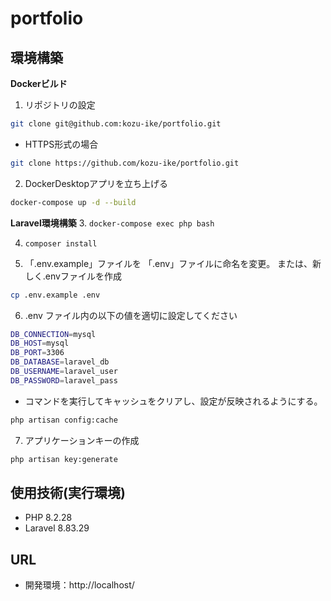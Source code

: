 # portfolio

## 環境構築
**Dockerビルド**

1. リポジトリの設定
``` bash
git clone git@github.com:kozu-ike/portfolio.git
```
- HTTPS形式の場合
``` bash
git clone https://github.com/kozu-ike/portfolio.git
```

2. DockerDesktopアプリを立ち上げる
``` bash
docker-compose up -d --build
```

**Laravel環境構築**
3. `docker-compose exec php bash`

4. `composer install`

5. 「.env.example」ファイルを 「.env」ファイルに命名を変更。
    または、新しく.envファイルを作成
``` bash
cp .env.example .env
```
6. .env ファイル内の以下の値を適切に設定してください
```bash
DB_CONNECTION=mysql
DB_HOST=mysql
DB_PORT=3306
DB_DATABASE=laravel_db
DB_USERNAME=laravel_user
DB_PASSWORD=laravel_pass
```

- コマンドを実行してキャッシュをクリアし、設定が反映されるようにする。
``` bash
php artisan config:cache
```

7. アプリケーションキーの作成
``` bash
php artisan key:generate
```

## 使用技術(実行環境)
- PHP 8.2.28
- Laravel 8.83.29

## URL
- 開発環境：http://localhost/
